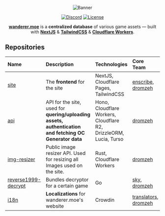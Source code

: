 <div align="center">

![Banner]

[![Discord]](https://discord.wanderer.moe/) [![License]](https://www.gnu.org/licenses/gpl-3.0.en.html#license-text)

[**wanderer.moe**][wanderer.moe] is a **centralized database** of various game assets — built with [**NextJS**](https://nextjs.org/) & [**TailwindCSS**](https://tailwindcss.com/) & [**Cloudflare Workers**](https://www.cloudflare.com/).

</div>

## Repositories

<div align="center">

| Name                          | Description                                                                                               | Technologies                                                                           | Core Team                              |
| :---------------------------- | :-------------------------------------------------------------------------------------------------------- | :--------------------------------------------------------------------------------------| :--------------------------------------|
| [site]                        | The **frontend** for the site                                                                             | NextJS, Cloudflare Pages, TailwindCSS                                                  | [enscribe], [dromzeh]                  |
| [api]                         | API for the site, used for **quering/uploading assets, authentication and fetching OC Generator data**    | Hono, Cloudflare Workers, Cloudflare R2, DrizzleORM, Lucia, Turso                      | [dromzeh]                              |
| [img-resizer]                 | Public image resizer API. Used for resizing all Images used on the site.                                  | Rust, Cloudflare Workers                                                               | [dromzeh]                              |
| [reverse1999-decrypt]         | Bundles decryptor for a certain game                                                                      | Go                                                                                     | [sky], [dromzeh]                       |
| [i18n]                        | **Localizations** for wanderer.moe's website                                                              | Crowdin                                                                                | [translators], [dromzeh]               |

</div>

[Banner]: https://files.catbox.moe/ye77zq.svg
[wanderer.moe]: https://wanderer.moe
[Site]: https://github.com/wanderer-moe/site
[API]: https://github.com/wanderer-moe/api
[CDN]: https://github.com/wanderer-moe/cdn
[img-resizer]: https://github.com/wanderer-moe/img-resizer
[reverse1999-decrypt]: https://github.com/wanderer-moe/reverse1999-decrypt
[i18n]: https://github.com/wanderer-moe/i18n
[Discord]: https://img.shields.io/discord/982385887000272956?color=323379&label=discord&style=for-the-badge
[License]: https://img.shields.io/static/v1?label=License&message=GPL-3&color=323379&style=for-the-badge

[translators]: https://wanderer.moe/contributors
[dromzeh]: https://dromzeh.dev/
[enscribe]: https://enscribe.dev/
[sky]: https://github.com/alluding

